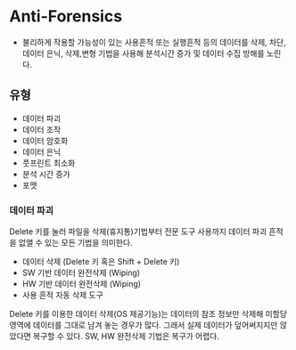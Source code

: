 # Anti-Forensics

- 불리하게 작용할 가능성이 있는 사용흔적 또는 실행흔적 등의 데이터를 삭제, 차단, 데이터 은닉, 삭제,변형 기법을 사용해 분석시간 증가 및 데이터 수집 방해를 노린다.

## 유형

- 데이터 파괴
- 데이터 조작
- 데이터 암호화
- 데이터 은닉
- 풋프린트 최소화
- 분석 시간 증가
- 포맷

### 데이터 파괴

Delete 키를 눌러 파일을 삭제(휴지통)기법부터 전문 도구 사용까지 데이터 파괴 흔적을 없앨 수 있는 모든 기법을 의미한다.

- 데이터 삭제 (Delete 키 혹은 Shift + Delete 키)
- SW 기반 데이터 완전삭제 (Wiping)
- HW 기반 데이터 완전삭제 (Wiping)
- 사용 흔적 자동 삭제 도구

Delete 키를 이용한 데이터 삭제(OS 제공기능)는 데이터의 참조 정보만 삭제해 미할당 영역에 데이터를 그대로 남겨 놓는 경우가 많다. 그래서 실제 데이터가 덮어써지지만 않았다면 복구할 수 있다.
SW, HW 완전삭제 기법은 복구가 어렵다.
